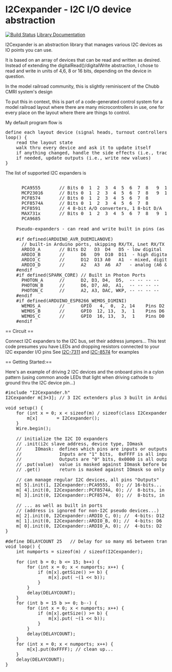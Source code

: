 # I2Cexpander - I2C I/O device abstraction
[![Build Status](https://api.travis-ci.org/plocher/I2Cexpander.svg?branch=master)](https://travis-ci.org/plocher/I2Cexpander)
[Library Documentation](https://plocher.github.io/I2Cexpander)


I2Cexpander is an abstraction library that manages various I2C devices as IO points you can use.

It is based on an array of devices that can be read and written as desired.  
Instead of extending the digitalRead()/digitalWrite abstraction, I chose to read and write
in units of 4,6, 8 or 16 bits, depending on the device in question.

In the model railroad community, this is slightly reminiscent of the Chubb CMRI system's design

To put this in context, this is part of a code-generated control system for a model railroad
layout where there are many microcontrollers in use, one for every place on the layout where
there are things to control.

My default program flow is

<pre>
define each layout device (signal heads, turnout controllers, occupancy detectors,...) along with the particular bits are used to talk to it.
loop() {
    read the layout state
    walk thru every device and ask it to update itself
    if anything changed, handle the side effects (i.e., track becomes occupied, signal needs to turn red...)
    if needed, update outputs (i.e., write new values)
}
</pre>

The list of supported I2C expanders is
<pre>

      PCA9555       // Bits 0  1  2  3  4  5  6  7  8   9  10  11  12  13  14  15  16
      MCP23016      // Bits 0  1  2  3  4  5  6  7  8   9  10  11  12  13  14  15  16
      PCF8574       // Bits 0  1  2  3  4  5  6  7  8
      PCF8574A      // Bits 0  1  2  3  4  5  6  7  8
      PCF8591       // 4 8-bit A/D converters, 1 8-bit D/A
      MAX731x       // Bits 0  1  2  3  4  5  6  7  8   9  10  11  12  13  14  15  16
      PCA9685

    Pseudo-expanders - can read and write built in pins (as digital I/O) as well:

    #if defined(ARDUINO_AVR_DUEMILANOVE)
      // built-in Arduino ports, skipping RX/TX, Lnet RX/TX and I2C pins
      ARDIO_A       // Bits D2   D3  D4   D5 - low digital
      ARDIO_B       //      D6   D9  D10  D11  - high digital
      ARDIO_C       //      D12  D13 A0   A1  - mixed, digital and analog
      ARDIO_D       //      A2   A3  A6  A7   - analog (A6 & A7 are input only)
    #endif
    #if defined(SPARK_CORE) // Built in Photon Ports
      PHOTON_A      //      D2, D3, D4,  D5,  -- -- -- --
      PHOTON_B      //      D6, D7, A0,  A1,  -- -- -- --
      PHOTON_C      //      A2, A3, DAC, WKP, -- -- -- --
    #endif
    #if defined(ARDUINO_ESP8266_WEMOS_D1MINI)
      WEMOS_A       //      GPIO   4,  0,  2, 14    Pins D2 D3 D4 D5
      WEMOS_B       //      GPIO  12, 13,  3,  1    Pins D6 D7 RX TX
      WEMOS_C       //      GPIO  16, 13,  3,  1    Pins D0 D7 RX TX
    #endif
</pre>

== Circuit ==

Connect I2C expanders to the I2C bus, set their address jumpers...
This test code presumes you have LEDs and dropping resistors connected to your I2C expander I/O pins
See [I2C-7311](https://spcoast.github.io/pages/I2C-7311.html) and
[I2C-8574](https://spcoast.github.io/pages/I2C-8574.html) for examples

== Getting Started:==

Here's an example of driving 2 I2C devices and the onboard pins in a cylon pattern
(using common anode LEDs that light when driving cathode to ground thru the I2C device pin...)

<pre>
#include "I2Cexpander.h"
I2Cexpander m[3+3];	// 3 I2C extenders plus 3 built in Arduino "ports"

void setup() {
    for (int x = 0; x &lt; sizeof(m) / sizeof(class I2Cexpander); x++) {
        m[x]       = I2Cexpander();
    }
    Wire.begin();

    // initialize the I2C IO expanders
    // .init(i2c slave address, device type, IOmask
    //     IOmask:  defines which pins are inputs or outputs
    //              Inputs are "1" bits,  0xFFFF is all inputs 
    //              Outputs are "0" bits, 0x0000 is all outputs
    // .put(value)  value is masked against IOmask before being written to device,
    // .get()       return is masked against IOmask so only Input bits have meaning

    // can manage regular I2C devices, all pins "Outputs"
    m[ 5].init(1, I2Cexpander::PCA9555,  0); // 16-bits...
    m[ 4].init(0, I2Cexpander::PCF8574A, 0); //  8-bits, in a high I2C address range
    m[ 3].init(0, I2Cexpander::PCF8574,  0); //  8-bits, in a low I2C address range

    // ... as well as built in ports
    // (address is ignored for non-I2C pseudo devices...)
    m[ 2].init(0, I2Cexpander::ARDIO_C, 0); //  4-bits: D12  D13 A0   A1  - mixed, digital and analog
    m[ 1].init(0, I2Cexpander::ARDIO_B, 0); //  4-bits: D6   D9  D10  D11 - high digital
    m[ 0].init(0, I2Cexpander::ARDIO_A, 0); //  4-bits: D2   D3  D4   D5  - low digital
}

#define DELAYCOUNT 25	// Delay for so many mS between transitions
void loop() {
    int numports = sizeof(m) / sizeof(I2Cexpander);

    for (int b = 0; b &lt;= 15; b++) {
        for (int x = 0; x &lt; numports; x++) {
            if (m[x].getSize() &gt;= b) {
                m[x].put( ~(1 &lt;&lt; b));
            }
        }
        delay(DELAYCOUNT);
    }
    for (int b = 15 b &gt;= 0; b--) {
        for (int x = 0; x &lt; numports; x++) {
            if (m[x].getSize() &gt;= b) {
                m[x].put( ~(1 &lt;&lt; b));
            }
        }
        delay(DELAYCOUNT);
    }
    for (int x = 0; x &lt; numports; x++) {
        m[x].put(0xFFFF); // clean up...
    }
    delay(DELAYCOUNT);
}
</pre>



